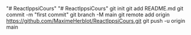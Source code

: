 "# ReactIppsiCours"
"# ReactIppsiCours" git init git add README.md git commit -m "first commit" git branch -M main git remote add origin https://github.com/MaximeHerblot/ReactIppsiCours.git git push -u origin main
